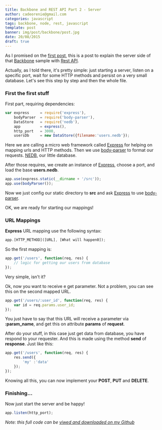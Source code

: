 ```yaml
---
title: Backbone and REST API Part 2 - Server
author: cadeorenie@gmail.com
categories: javascript
tags: backbone, node, rest, javascript
template: post
banner: img/post/backbone/post.jpg
date: 20/08/2015
draft: true
---
```


As I promised on the [first post][FirstPost], this is a post to explain the server side of that [Backbone] sample with [Rest API][Rest].

Actually, as I told there, it's pretty simple: just starting a server, listen on a specific port, wait for some HTTP methods and persist on a very small database. Let's see this step by step and then the whole file.

### First the first stuff

First part, requiring dependencies:

```javascript
var express     = require('express'),
    bodyParser  = require('body-parser'),
    DataStore   = require('nedb'),
    app         = express(),
    http_port   = 3000,
    usersDb     = new DataStore({filename:'users.nedb'});
```

Here we are calling a micro web framework called [Express] for helping on mapping urls and HTTP methods. Then we use [body-parser] to format our requests. [NEDB], our little database.

After those requires, we create an instance of [Express], choose a port, and load the base **users.nedb**.

```javascript
app.use(express.static(__dirname + '/src'));
app.use(bodyParser());
```
Now we just config our static directory to **src** and ask [Express] to use [body-parser].

OK, we are ready for starting our mappings!

### URL Mappings

**Express** URL mapping use the following syntax:

```javascript
app.[HTTP_METHOD]([URL], [What will happen0]);
```

So the first mapping is:

```javascript
app.get('/users', function(req, res) {
    // logic for getting our users from database
});
```

Very simple, isn't it?

Ok, now you want to receive e get parameter. Not a problem, you can see this on the second mapped URL.

```javascript
app.get('/users/:user_id', function(req, res) {
    var id = req.params.user_id;
});
```

You just have to say that this URL will receive a parameter via **:param_name**, and get this on attribute **params** of **request**.

After do your stuff, in this case just get data from database, you have respond to your requester. And this is made using the method **send** of **response**. Just like this:

```javascript
app.get('/users', function(req, res) {
    res.send({
        'my' :'data'
    });
});
```

Knowing all this, you can now implement your **POST**, **PUT** and **DELETE**.

### Finishing...

Now just start the server and be happy!

```javascript
app.listen(http_port);
```

*Note: this full code can be [viwed and downloaded on my Github](https://github.com/renie/backbone-node-sample/blob/master/server.js "Go to github repo of this demo")*


[Backbone]: http://backbonejs.org/ "Go to Backbone official page"
[Rest]: https://en.wikipedia.org/wiki/Representational_state_transfer "Go to definition of REST on Wikipedia"
[FirstPost]: /2015/08/10/backbone-and-rest-api "Go to first post"
[Express]: http://expressjs.com/ "Go to Express official page"
[Body-Parser]: https://www.npmjs.com/package/body-parser "Go to body-parser page on NPM"
[NEDB]: https://github.com/louischatriot/nedb "Go to NEDB page on Github"